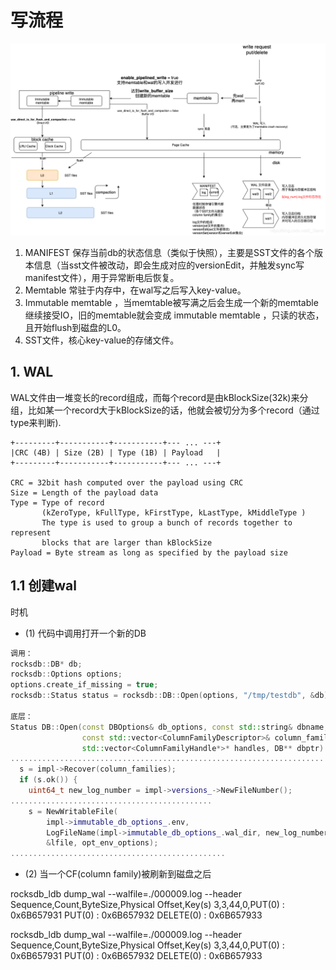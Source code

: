 # 写流程


![](/笔记/rocksdb/image/write.png)

1. MANIFEST 保存当前db的状态信息（类似于快照），主要是SST文件的各个版本信息（当sst文件被改动，即会生成对应的versionEdit，并触发sync写manifest文件），用于异常断电后恢复。
2. Memtable 常驻于内存中，在wal写之后写入key-value。
3. Immutable memtable ，当memtable被写满之后会生成一个新的memtable继续接受IO，旧的memtable就会变成 immutable memtable ，只读的状态，且开始flush到磁盘的L0。
4. SST文件，核心key-value的存储文件。

## 1. WAL


WAL文件由一堆变长的record组成，而每个record是由kBlockSize(32k)来分组，比如某一个record大于kBlockSize的话，他就会被切分为多个record（通过type来判断).

```
+---------+-----------+-----------+--- ... ---+
|CRC (4B) | Size (2B) | Type (1B) | Payload   |
+---------+-----------+-----------+--- ... ---+

CRC = 32bit hash computed over the payload using CRC
Size = Length of the payload data
Type = Type of record
       (kZeroType, kFullType, kFirstType, kLastType, kMiddleType )
       The type is used to group a bunch of records together to represent
       blocks that are larger than kBlockSize
Payload = Byte stream as long as specified by the payload size
```

## 1.1 创建wal
时机
- (1) 代码中调用打开一个新的DB
```c++
调用：
rocksdb::DB* db;
rocksdb::Options options;
options.create_if_missing = true;
rocksdb::Status status = rocksdb::DB::Open(options, "/tmp/testdb", &db);

底层：
Status DB::Open(const DBOptions& db_options, const std::string& dbname,
                const std::vector<ColumnFamilyDescriptor>& column_families,
                std::vector<ColumnFamilyHandle*>* handles, DB** dbptr) {
......................................................................
  s = impl->Recover(column_families);
  if (s.ok()) {
    uint64_t new_log_number = impl->versions_->NewFileNumber();
.............................................
    s = NewWritableFile(
        impl->immutable_db_options_.env,
        LogFileName(impl->immutable_db_options_.wal_dir, new_log_number),
        &lfile, opt_env_options);
................................................

```
- (2) 当一个CF(column family)被刷新到磁盘之后



rocksdb_ldb dump_wal --walfile=./000009.log  --header
Sequence,Count,ByteSize,Physical Offset,Key(s)
3,3,44,0,PUT(0) : 0x6B657931 PUT(0) : 0x6B657932 DELETE(0) : 0x6B657933 

rocksdb_ldb dump_wal --walfile=./000009.log  --header
Sequence,Count,ByteSize,Physical Offset,Key(s)
3,3,44,0,PUT(0) : 0x6B657931 PUT(0) : 0x6B657932 DELETE(0) : 0x6B657933 